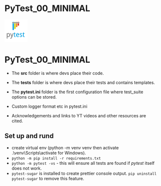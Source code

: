 # PyTest_00_MINIMAL

<div>
   <img src="./_images/pytest.svg" width="75" height="75">
</div>

# PyTest_00_MINIMAL

<!-- - This is the foundation test suite that contains templates for PyTest and Playwright.  -->
- The **src** folder is where devs place their code.
- The **tests** folder is where devs place their tests and contains templates.
- The **pytest.ini** folder is the first configuration file where test_suite options can be stored.
- Custom logger format etc in pytest.ini

- Acknowledgements and links to YT videos and other resources are cited.

## Set up and rund

- create virtual env (python -m venv venv then activate .\venv\Scripts\activate for Windows).
- `python -m pip install -r requirements.txt`
- `python -m pytest -vs` - this will ensure all tests are found if *pytest* itself does not work.
- `pytest-sugar` is installed to create prettier console output. `pip uninstall pytest-sugar` to remove this feature.

